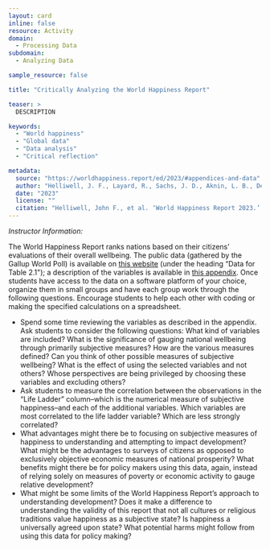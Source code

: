 ```yaml
---
layout: card
inline: false
resource: Activity
domain:
  - Processing Data
subdomain:
  - Analyzing Data

sample_resource: false

title: "Critically Analyzing the World Happiness Report"

teaser: >
  DESCRIPTION

keywords:
  - "World happiness"
  - "Global data"
  - "Data analysis"
  - "Critical reflection"

metadata:
  source: "https://worldhappiness.report/ed/2023/#appendices-and-data"
  author: "Helliwell, J. F., Layard, R., Sachs, J. D., Aknin, L. B., De Neve, J.-E., & Wang, S. , eds."
  date: "2023"
  license: ""
  citation: "Helliwell, John F., et al. ‘World Happiness Report 2023.’ Worldhappiness.report, 20 Mar. 2023, worldhappiness.report/ed/2023/."
---
```


_Instructor Information:_

The World Happiness Report ranks nations based on their citizens’ evaluations of their overall wellbeing. The public data (gathered by the Gallup World Poll) is available on [this website](<[url](https://worldhappiness.report/ed/2023/#appendices-and-data)>) (under the heading “Data for Table 2.1"); a description of the variables is available in [this appendix](<[url](https://happiness-report.s3.amazonaws.com/2023/WHR+23_Statistical_Appendix.pdf)>). Once students have access to the data on a software platform of your choice, organize them in small groups and have each group work through the following questions. Encourage students to help each other with coding or making the specified calculations on a spreadsheet.

- Spend some time reviewing the variables as described in the appendix. Ask students to consider the following questions: What kind of variables are included? What is the significance of gauging national wellbeing through primarily subjective measures? How are the various measures defined? Can you think of other possible measures of subjective wellbeing? What is the effect of using the selected variables and not others? Whose perspectives are being privileged by choosing these variables and excluding others?
- Ask students to measure the correlation between the observations in the “Life Ladder” column–which is the numerical measure of subjective happiness–and each of the additional variables. Which variables are most correlated to the life ladder variable? Which are less strongly correlated?
- What advantages might there be to focusing on subjective measures of happiness to understanding and attempting to impact development? What might be the advantages to surveys of citizens as opposed to exclusively objective economic measures of national prosperity? What benefits might there be for policy makers using this data, again, instead of relying solely on measures of poverty or economic activity to gauge relative development?
- What might be some limits of the World Happiness Report’s approach to understanding development? Does it make a difference to understanding the validity of this report that not all cultures or religious traditions value happiness as a subjective state? Is happiness a universally agreed upon state? What potential harms might follow from using this data for policy making?
